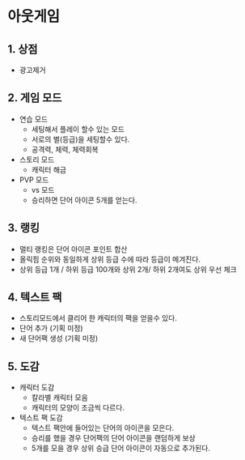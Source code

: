 # 아웃게임
## 1. 상점
  - 광고제거

## 2. 게임 모드
  - 연습 모드
      - 세팅해서 플레이 할수 있는 모드
      - 서로의 별(등급)을 세팅할수 있다. 
      - 공격력, 체력, 체력회복  
  - 스토리 모드
      - 캐릭터 해금
  - PVP 모드
      - vs 모드 
      - 승리하면 단어 아이콘 5개를 얻는다.

## 3. 랭킹
  - 멀티 랭킹은 단어 아이콘 포인트 합산
  - 올릭핌 순위와 동일하게 상위 등급 수에 따라 등급이 메겨진다.
  - 상위 등급 1개 / 하위 등급 100개와 상위 2개/ 하위 2개여도 상위 우선 체크 

## 4. 텍스트 팩
  - 스토리모드에서 클리어 한 캐릭터의 팩을 얻을수 있다. 
  - 단어 추가 (기획 미정)
  - 새 단어팩 생성 (기획 미정)

## 5. 도감
  - 캐릭터 도감
    - 칼라별 캐릭터 모음 
    - 캐릭터의 모양이 조금씩 다르다.  
  - 텍스트 팩 도감
    - 텍스트 팩안에 들어있는 단어의 아이콘을 모은다. 
    - 승리를 했을 경우 단어팩의 단어 아이콘을 랜덤하게 보상
    - 5개를 모을 경우 상위 승급 단어 아이콘이 자동으로 추가된다. 

